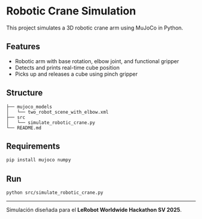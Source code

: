 # Robotic Crane Simulation

This project simulates a 3D robotic crane arm using MuJoCo in Python.

## Features
- Robotic arm with base rotation, elbow joint, and functional gripper
- Detects and prints real-time cube position
- Picks up and releases a cube using pinch gripper

## Structure
```
├── mujoco_models
│   └── two_robot_scene_with_elbow.xml
├── src
│   └── simulate_robotic_crane.py
└── README.md
```

## Requirements
```bash
pip install mujoco numpy
```

## Run
```bash
python src/simulate_robotic_crane.py
```

---
Simulación diseñada para el **LeRobot Worldwide Hackathon SV 2025**.